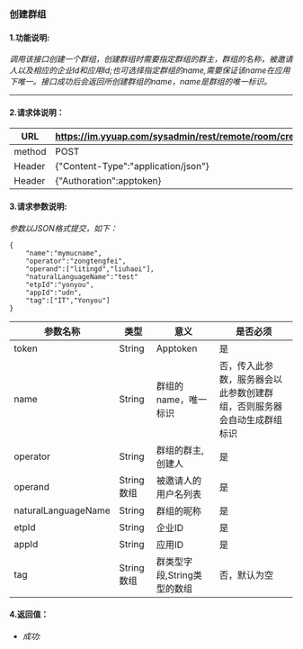 ### 创建群组

#### 1.功能说明:
*调用该接口创建一个群组，创建群组时需要指定群组的群主，群组的名称，被邀请人以及相应的企业Id和应用Id;也可选择指定群组的name,需要保证该name在应用下唯一。接口成功后会返回所创建群组的name，name是群组的唯一标识。*
***

#### 2.请求体说明：


|URL|https://im.yyuap.com/sysadmin/rest/remote/room/create|
|----|----|
|method|POST|
|Header|{"Content-Type":"application/json"}|
|Header|{"Authoration":apptoken}|


#### 3.请求参数说明:

*参数以JSON格式提交，如下：*


    {
		"name":"mymucname",	
        "operator":"zongtengfei",
        "operand":["litingd","liuhaoi"],
        "naturalLanguageName":"test"
        "etpId":"yonyou",
        "appId":"udn",
        "tag":["IT","Yonyou"]
    }


|参数名称|类型|意义|是否必须|
|----|----|----|----|
|token|String|Apptoken|是|
|name|String|群组的name，唯一标识|否，传入此参数，服务器会以此参数创建群组，否则服务器会自动生成群组标识|
|operator|String|群组的群主,创建人|是|
|operand|String数组|被邀请人的用户名列表|是|
|naturalLanguageName|String|群组的昵称|是|
|etpId|String|企业ID|是|
|appId|String|应用ID|是|
|tag|String数组|群类型字段,String类型的数组|否，默认为空|

#### 4.返回值：

- *成功:*

	
